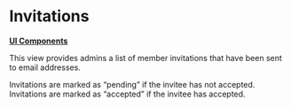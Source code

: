 # Invitations
[**UI Components**](https://github.com/energywebfoundation/origin/tree/master/packages/ui/libs/organization/view/src/pages/InvitationsPage)

This view provides admins a list of member invitations that have been sent to email addresses. 

Invitations are marked as “pending” if the invitee has not accepted. Invitations are marked as “accepted” if the invitee has accepted. 